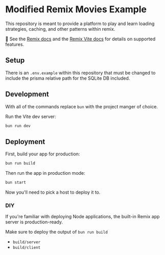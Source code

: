 # Modified Remix Movies Example

This repository is meant to provide a platform to play and learn loading strategies, caching, and other patterns within remix.

📖 See the [Remix docs](https://remix.run/docs) and the [Remix Vite docs](https://remix.run/docs/en/main/guides/vite) for details on supported features.

## Setup

There is an `.env.example` within this repository that must be changed to include the prisma relative path for the SQLite DB included.

## Development

With all of the commands replace `bun` with the project manger of choice.

Run the Vite dev server:

```sh
bun run dev
```

## Deployment

First, build your app for production:

```sh
bun run build
```

Then run the app in production mode:

```sh
bun start
```

Now you'll need to pick a host to deploy it to.

### DIY

If you're familiar with deploying Node applications, the built-in Remix app server is production-ready.

Make sure to deploy the output of `bun run build`

- `build/server`
- `build/client`
